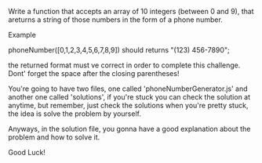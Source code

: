 Write a function that accepts an array of 10 integers (between 0 and 9), that areturns a string of those numbers in the form of a phone number.

Example

phoneNumber([0,1,2,3,4,5,6,7,8,9]) should returns "(123) 456-7890";

the returned format must ve correct in order to complete this challenge.
Dont' forget the space after the closing parentheses!

You're going to have two files, one called 'phoneNumberGenerator.js' and
another one called 'solutions', if you're stuck you can check the solution
at anytime, but remember, just check the solutions when you're pretty stuck,
the idea is solve the problem by yourself.

Anyways, in the solution file, you gonna have a good explanation about the
problem and how to solve it.

Good Luck!
